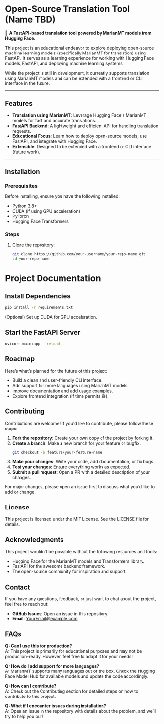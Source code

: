 # Open-Source Translation Tool (Name TBD)  

🚀 **A FastAPI-based translation tool powered by MarianMT models from Hugging Face.**  

This project is an educational endeavor to explore deploying open-source machine learning models (specifically MarianMT for translation) using FastAPI. It serves as a learning experience for working with Hugging Face models, FastAPI, and deploying machine learning systems.  

While the project is still in development, it currently supports translation using MarianMT models and can be extended with a frontend or CLI interface in the future.  

---

## Features  
- **Translation using MarianMT**: Leverage Hugging Face's MarianMT models for fast and accurate translations.  
- **FastAPI Backend**: A lightweight and efficient API for handling translation requests.  
- **Educational Focus**: Learn how to deploy open-source models, use FastAPI, and integrate with Hugging Face.  
- **Extensible**: Designed to be extended with a frontend or CLI interface (future work).  

---

## Installation  

### Prerequisites  
Before installing, ensure you have the following installed:  
- Python 3.8+  
- CUDA (if using GPU acceleration)  
- PyTorch  
- Hugging Face Transformers  

### Steps  
1. Clone the repository:  
   ```bash  
   git clone https://github.com/your-username/your-repo-name.git  
   cd your-repo-name  
# Project Documentation

## Install Dependencies
```bash
pip install -r requirements.txt
```
(Optional) Set up CUDA for GPU acceleration.

## Start the FastAPI Server
```bash
uvicorn main:app --reload
```

## Roadmap
Here’s what’s planned for the future of this project:

- Build a clean and user-friendly CLI interface.
- Add support for more languages using MarianMT models.
- Improve documentation and add usage examples.
- Explore frontend integration (if time permits 😅).

## Contributing
Contributions are welcome! If you'd like to contribute, please follow these steps:

1. **Fork the repository**: Create your own copy of the project by forking it.
2. **Create a branch**: Make a new branch for your feature or bugfix.
    ```bash
    git checkout -b feature/your-feature-name
    ```
3. **Make your changes**: Write your code, add documentation, or fix bugs.
4. **Test your changes**: Ensure everything works as expected.
5. **Submit a pull request**: Open a PR with a detailed description of your changes.

For major changes, please open an issue first to discuss what you’d like to add or change.

## License
This project is licensed under the MIT License. See the LICENSE file for details.

## Acknowledgments
This project wouldn’t be possible without the following resources and tools:

- Hugging Face for the MarianMT models and Transformers library.
- FastAPI for the awesome backend framework.
- The open-source community for inspiration and support.

## Contact
If you have any questions, feedback, or just want to chat about the project, feel free to reach out:

- **GitHub Issues**: Open an issue in this repository.
- **Email**: YourEmail@example.com

## FAQs

**Q: Can I use this for production?**  
A: This project is primarily for educational purposes and may not be production-ready. However, feel free to adapt it for your needs!

**Q: How do I add support for more languages?**  
A: MarianMT supports many languages out of the box. Check the Hugging Face Model Hub for available models and update the code accordingly.

**Q: How can I contribute?**  
A: Check out the Contributing section for detailed steps on how to contribute to this project.

**Q: What if I encounter issues during installation?**  
A: Open an issue in the repository with details about the problem, and we’ll try to help you out!
